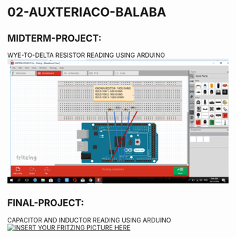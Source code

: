 # 02-AUXTERIACO-BALABA
## MIDTERM-PROJECT:
WYE-TO-DELTA RESISTOR READING USING ARDUINO
<br>
[![INSERT YOUR PICTURE HERE](https://github.com/BSCPE-2A-EE-1-TERM-1-S-Y-19-20/02-AUXTERIACO-BALABA/blob/master/MIDTERM-PROJECT.png)]()

## FINAL-PROJECT:
CAPACITOR AND INDUCTOR READING USING ARDUINO
<br>
[![INSERT YOUR FRITZING PICTURE HERE]()]()
